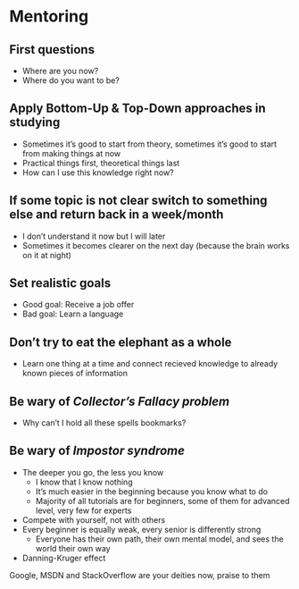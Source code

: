 # Mentoring

## First questions

- Where are you now?  
- Where do you want to be?

## Apply Bottom-Up & Top-Down approaches in studying  

- Sometimes it’s good to start from theory, sometimes it’s good to start from making things at now  
- Practical things first, theoretical things last  
- How can I use this knowledge right now?

## If some topic is not clear switch to something else and return back in a week/month  

- I don’t understand it now but I will later  
- Sometimes it becomes clearer on the next day (because the brain works on it at night)

## Set realistic goals

- Good goal: Receive a job offer
- Bad goal: Learn a language

## Don’t try to eat the elephant as a whole  

- Learn one thing at a time and connect recieved knowledge to already known pieces of information

## Be wary of _Collector’s Fallacy problem_

- Why can’t I hold all these spells bookmarks?

## Be wary of _Impostor syndrome_

- The deeper you go, the less you know  
	- I know that I know nothing  
	- It’s much easier in the beginning because you know what to do  
	- Majority of all tutorials are for beginners, some of them for advanced level, very few for experts  
- Compete with yourself, not with others  
- Every beginner is equally weak, every senior is differently strong  
	- Everyone has their own path, their own mental model, and sees the world their own way  
- Danning-Kruger effect


Google, MSDN and StackOverflow are your deities now, praise to them